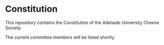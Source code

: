 Constitution
================
This repository contains the Constitution of the Adelaide University Cheese Society.

The current committee members will be listed shortly.